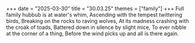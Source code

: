 +++
date = "2025-03-30"
title = "30.03.25"
themes = ["family"]
+++
Full family hubbub is at water's whim,
Ascending with the tempest twittering birds,
Breaking on the rocks to raving wolves,
At its madness crashing with the croak of toads,
Battered down in silence by slight mice,
To ever nibble at the corner of a thing,
Before the wind picks up and all is there again.
